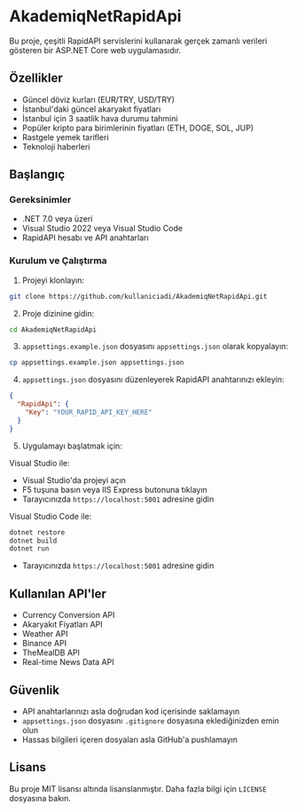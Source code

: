 # AkademiqNetRapidApi

Bu proje, çeşitli RapidAPI servislerini kullanarak gerçek zamanlı verileri gösteren bir ASP.NET Core web uygulamasıdır.

## Özellikler

- Güncel döviz kurları (EUR/TRY, USD/TRY)
- İstanbul'daki güncel akaryakıt fiyatları
- İstanbul için 3 saatlik hava durumu tahmini
- Popüler kripto para birimlerinin fiyatları (ETH, DOGE, SOL, JUP)
- Rastgele yemek tarifleri
- Teknoloji haberleri

## Başlangıç

### Gereksinimler

- .NET 7.0 veya üzeri
- Visual Studio 2022 veya Visual Studio Code
- RapidAPI hesabı ve API anahtarları

### Kurulum ve Çalıştırma

1. Projeyi klonlayın:
```bash
git clone https://github.com/kullaniciadi/AkademiqNetRapidApi.git
```

2. Proje dizinine gidin:
```bash
cd AkademiqNetRapidApi
```

3. `appsettings.example.json` dosyasını `appsettings.json` olarak kopyalayın:
```bash
cp appsettings.example.json appsettings.json
```

4. `appsettings.json` dosyasını düzenleyerek RapidAPI anahtarınızı ekleyin:
```json
{
  "RapidApi": {
    "Key": "YOUR_RAPID_API_KEY_HERE"
  }
}
```

5. Uygulamayı başlatmak için:

Visual Studio ile:
- Visual Studio'da projeyi açın
- F5 tuşuna basın veya IIS Express butonuna tıklayın
- Tarayıcınızda `https://localhost:5001` adresine gidin

Visual Studio Code ile:
```bash
dotnet restore
dotnet build
dotnet run
```
- Tarayıcınızda `https://localhost:5001` adresine gidin

## Kullanılan API'ler

- Currency Conversion API
- Akaryakıt Fiyatları API
- Weather API
- Binance API
- TheMealDB API
- Real-time News Data API

## Güvenlik

- API anahtarlarınızı asla doğrudan kod içerisinde saklamayın
- `appsettings.json` dosyasını `.gitignore` dosyasına eklediğinizden emin olun
- Hassas bilgileri içeren dosyaları asla GitHub'a pushlamayın

## Lisans

Bu proje MIT lisansı altında lisanslanmıştır. Daha fazla bilgi için `LICENSE` dosyasına bakın.

